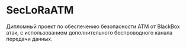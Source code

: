 # SecLoRaATM
Дипломный проект по обеспечению безопасности ATM от BlackBox атак, с использованием дополнительного беспроводного канала передачи данных.
